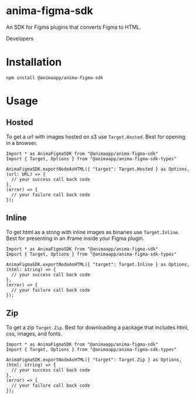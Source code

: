 # anima-figma-sdk

An SDK for Figma plugins that converts Figma to HTML.

Developers 

# Installation

```
npm install @animaapp/anima-figma-sdk
```

# Usage

## Hosted

To get a url with images hosted on s3 use `Target.Hosted`. Best for opening in a browser.

```
Import * as AnimaFigmaSDK from "@animaapp/anima-figma-sdk"
Import { Target, Options } from "@animaapp/anima-figma-sdk-types"

AnimaFigmaSDK.exportNodeAsHTML({ "target": Target.Hosted } as Options, (url: URL) => {
  // your success call back code
},
(error) => {
  // your failure call back code
});
```

## Inline

To get html as a string with inline images as binaries use `Target.Inline`. Best for presenting in an iframe inside your Figma plugin.

```
Import * as AnimaFigmaSDK from "@animaapp/anima-figma-sdk"
Import { Target, Options } from "@animaapp/anima-figma-sdk-types"

AnimaFigmaSDK.exportNodeAsHTML({ "target": Target.Inline } as Options, (html: string) => {
  // your success call back code
},
(error) => {
  // your failure call back code
});

```

## Zip

To get a zip `Target.Zip`. Best for downloading a package that includes html, css, images, and fonts.

```
Import * as AnimaFigmaSDK from "@animaapp/anima-figma-sdk"
Import { Target, Options } from "@animaapp/anima-figma-sdk-types"

AnimaFigmaSDK.exportNodeAsHTML({ "target": Target.Zip } as Options, (html: string) => {
  // your success call back code
},
(error) => {
  // your failure call back code
});

```


